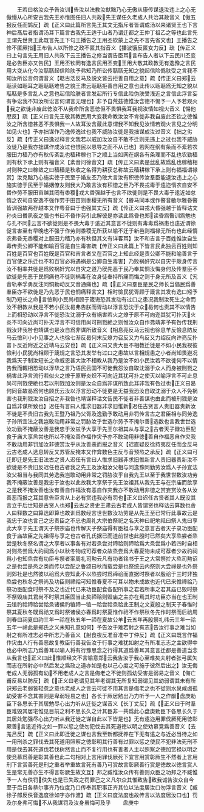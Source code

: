 <!-- { "loadSidebar": true } -->
　　王若曰格汝众予告汝训告汝以法教汝猷黜乃心无傲从康传谋退汝违上之心无傲慢从心所安古我先王亦惟图任旧人共政先王谋任久老成人共治其政音义【傲五报反任而鸩反】疏【正义曰此篇所言先王其文无指斥者皆谓成汤以来诸贤王也下言神后髙后者指谓汤耳下篇言古我先王适于山者乃谓迁都之王仲丁祖乙之等也此言先王谓先世贤王此既言先王下句王播告之王用丕钦蒙上之先不言先省文也】王播告之修不匿厥指王布告人以所修之政不匿其指音义【播波饿反匿女力反】疏【传正义曰上句言先王用旧人共政下云王播告之修当谓告臣耳言布告人者以下云民川丕变是必告臣亦又告民】王用丕钦罔有逸言民用丕变王用大敬其政教无有逸豫之言民用大变从化今汝聒聒起信险肤予弗知乃所讼传聒聒无知之貌起信险僞肤受之言我不知汝所讼言何谓音义【聒古活反马及説文皆云拒善自用之意】疏【传正义曰郑云聒读如聒耳之聒聒聒难告之貌王肃云聒聒拒善自用之意也此传以聒聒爲无知之貌以聒聒是多言乱人之意也起信险肤者言发起所行专信此险伪肤受浅近之言信此浮言妄有争讼我不知汝所讼言何谓言无理也】非予自荒兹徳惟汝含徳不惕予一人予若观火我之欲徙非废此徳汝不从我命所含恶徳但不畏惧我耳我视汝情如视火音义【惕他厯反】疏【正义曰言先王敬其教民用大变我命教汝汝不肯徙非我自废此丕钦之徳惟汝之所含徳甚恶不畏惧我一人故耳汝含蔵此意谓我不知我见汝情若观火言见之分明如见火也】予亦拙谋作乃逸传逸过也我不威胁汝徙是我拙谋成汝过音义【拙之劣反】疏【传正义曰逸过释言文我若以威加汝汝自不敢不迁则无违上之过也我不威胁汝徙乃是我亦拙谋作成汝过也恨民以恩导之而不从已也】若网在纲有条而不紊若农服田力穑乃亦有秋传紊乱也穑耕稼也下之顺上当如网在纲各有条理而不乱也农勤穑则有秋下承上则有福音义【紊音问徐音文】疏【传正义曰紊是丝乱故爲乱也稼穑相对则种之曰稼敛之曰穑穑是秋收之名得为耕获总称故云穑耕稼下承上则有福福谓禄赏】汝克黜乃心施实徳于民至于婚友丕乃敢大言汝有积徳传汝羣臣能退汝违上之心施实徳于民至于婚姻僚友则我大乃敢言汝有积徳之臣乃不畏戎毒于逺迩惰农自安不昬作劳不服田亩越其罔有黍稷戎大昬强越于也言不欲徙则是不畏大毒于逺近如怠惰之农茍自安逸不强作劳于田亩则黍稷无所有音义【昬马同本或作暋音敏尔雅昏暋皆训强故两存越本又作粤音曰于也强其丈反】疏【传正义曰戎大昏强越于皆释诂文孙炎曰昬夙夜之强也书曰不昏作劳引此解彼是亦读此爲昏也郑读昏爲暋训爲勉也与孔不同云言不欲徙则是不畏大毒于逺近其意言不徙则有毒毒爲祸患也逺近谓徐促言害至有早晚也不强于作劳则黍稷无所获以喻不迁于新邑则福禄无所有也此经惰农弗昏无黍稷对上服田力穑乃亦有秋但其文有详畧耳】汝不和吉言于百姓惟汝自生毒传责公卿不能和喻百官是自生毒害疏【传正义曰此篇上下皆言民此独云百姓则知百姓是百官也百姓旣是百官和吉言者又在百官之上知此经是责公卿不能和喻善言于百官使之乐迁也不和百官必将遇祸是公卿自生毒害】乃败祸奸宄以自灾于厥身传言汝不相率共徙是爲败祸奸宄以自灾之道乃旣先恶于民乃奉其恫汝悔身何及传羣臣不欲徙是先恶于民恫痛也不徙则祸毒在汝身徒奉持所痛而悔之则于身无所及音义【宄音轨奉孚勇反注同恫勅动反又音通痛也】疏【正义曰羣臣是民之师长当倡民爲善羣臣亦不欲徙是乃先恶于民也恫痛释言文】相时憸民犹胥顾于箴言其发有逸口矧予制乃短长之命言憸利小民尚相顾于箴诲恐其发动有过口之患况我制汝死生之命而汝不相教从我是不若小民汝曷弗告朕而胥动以浮言恐沈于众曷何也责其不以情告上而相恐动以浮言不徙恐汝沈溺于众有祸害若火之燎于原不可向迩其犹可扑灭火炎不可向近尚可扑灭浮言不可信用尚可刑戮絶之则惟汝众自作弗靖非予有咎传我刑戮汝非我咎也靖谋也是汝自爲非谋所致音义【相息亮反马云视也徐息羊反憸息防反马云憸利小小见事之人也徐七渐反曷何末反燎力召反又力鸟反又力绍反向许亮反扑普卜反近附近之近靖马云安也】疏【正义曰又责大臣不相教迁徙是不如小民我视彼憸利小民犹尚相顾于箴规之言恐其发举有过口之患故以言相规患之小者尚知畏避况我爲天子制汝短长之命威恩甚大汝不相教从我乃是汝不如小民汝若不欲徙何不以情告我而輙相恐动以浮华之言乃语民云国不可徙我怨汝自取沈溺于众人而身被刑戮之祸害此浮言流行若似火之燎于原野炎炽不可向近其犹可扑之使灭以喻浮言不可止息尚可刑戮使絶也若以刑戮加汝则是汝众自爲非谋所致此耳非我有咎过也正义曰曷何同音故曷爲何也顾氏云汝以浮言恐动不徙更是无益我恐汝自取沈溺于众人不免祸害也我刑戮汝汝自招之非我咎也靖谋释诂文告民不徙者非善谋也由此而被刑戮是汝自爲非谋所致也】迟任有言曰人惟求旧器非求旧惟新迟任古贤言人贵旧器贵新汝不徙是不贵旧古我先王暨乃祖乃父胥及逸勤予敢动用非罚传言古之君臣相与同劳逸子孙所宜法之我岂敢动用非常之罚胁汝乎世选尔劳予不掩尔善选数也言我世世选汝功勤不掩蔽汝善是我忠于汝兹予大享于先王尔祖其从与享之古者天子録功臣配食于庙大享烝尝也所以不掩汝善作福作灾予亦不敢动用非徳善自作福恶自作灾我不敢动用非罚加汝非徳赏汝乎从汝善恶而报之音义【迟直疑反徐持夷反任而金反马云古老成人选息转反又苏管反掩本又作弇数色主反与音预烝之承反】疏【正义曰可迁即迁是先王旧法古之贤人迟任有言曰人惟求旧器非求旧惟新言人贵旧器贵新汝不欲徙是不贵旧反迟任也古者我之先王及汝祖汝父相与同逸豫同勤劳汝爲人子孙宜法汝父祖当与我同其劳逸我岂敢动用非常之罚胁汝乎自我先王以至于我世世数汝功劳我不掩蔽汝善是我忠于汝也以此故我大享祭于先王汝祖其从我先王与在宗庙而歆享之是我不掩汝善也汝有善自作福汝有恶自作灾我亦不敢动用非徳之赏妄赏汝各从汝善恶而报之耳其意告臣言从上必有赏违我必有罚也正义曰迟任古贤者其人既没其言立于后世知是古贤人也郑云古之贤史王肃云古老成人皆谓贤也释诂云算数也舎人曰释数之曰算选即算也故训爲数经言世世数汝功劳是从先王至已常行此事故云是我忠于汝也言己之忠责臣之不忠也周礼大宗伯祭祀之名天神曰祀地祗曰祭人鬼曰享此大享于先王谓天子祭宗庙也传解天子祭庙得有臣祖与享之意言古者天子录功臣配食于庙故臣之先祖得与享之也古者孔氏据已而道前世也此殷时已然矣大享烝尝者烝尝是秋冬祭名谓之大享者以事各有对若烝尝对禘祫则禘祫爲大烝尝爲小若四时自相对则烝尝爲大礿祠爲小以秋冬物成可荐者众故烝尝爲大春夏物未成可荐者少故礿祠爲小也知烝尝有功臣与祭者案周礼司勲云凡有功者铭书于王之大常祭扵大烝司勲诏之是也尝是烝之类而传以尝配之鲁颂曰秋而载尝是也祭统云内祭则大尝禘是也外祭则郊社是也然彼以祫爲大尝知此不以烝尝时爲禘祫而直据时祭者以殷祫于三时非独烝尝也秋冬之祭尚及功臣则禘祫可知惟春夏不可耳以物未成故也近代已来惟禘祫乃祭功臣配食时祭不及之也近代已来功臣配食各配所事之君若所事之君其庙已毁时祭不祭毁庙其君尚不时祭其臣固当止矣禘祫则毁庙之主亦在焉其时功臣亦当在也王制云犆礿祫禘祫尝祫烝诸侯礿犆禘一犆一祫尝祫烝祫此王制之文夏殷之制天子春惟时祭其夏秋冬既爲祫又爲时祭诸侯亦春爲时祭夏惟作祫不作祭秋冬先作时祭而后祫周则春曰祠夏曰礿三年一祫在秋五年一禘在夏故公羊云五年再殷祭礼纬云三年一祫五年一禘此是郑氏之义未知孔意如何】予告汝于难若射之有志告汝行事之难当如射之有所准志必中所志乃善音义【射食夜反准音准中丁仲反】疏【正义曰既言作福作灾由人行有善恶故复教臣行善我告汝于行事之难犹如射之有所准志志之主欲得中也必中所志乃爲善耳以喻人将有行豫思念之行得其道爲善耳其意言迁都是善道当念从我言也正义曰此惟顺经文不言喻意郑云我告汝于我心至难矣夫射者张弓属矢而志在所射必中然后发之爲政之道亦如是也以己心度之可施于彼然后出之】汝无侮老成人无弱孤有幼不用老成人之言是侮老之不徙则孤幼受害是弱易之音义【侮亡甫反易以防反】疏【正义曰老谓见其年老谓其无所复知弱谓见其幼弱谓其未有所识郑云老弱皆轻忽之意也老成人之言云可徙不用其言是侮老之也不徙则水泉咸卤孤幼受害不念其害则是卑弱轻易之也】各长于厥居勉出乃力听予一人之作猷盘庚勅臣下各思长于其居勉尽心出力听从迁徙之谋音义【长丁丈反】疏【正义曰于时羣臣难毁其居宅惟见目前之利不思长久之计其臣非一共爲此心盘庚勅臣下各思长久于其居处勉强尽心出力听从我迁徙之谋自此以下皆是也】无有逺迩用罪伐厥死用徳彰厥善言逺近待之如一罪以惩之使勿犯伐去其死道徳以明之使劝慕竞爲善音义【去羗吕反】疏【正义曰此即迁徙之谋也言我至新都抚养在下无有逺之与近必当待之如一用刑杀之罪伐去其死道用照察之徳彰明其行善有过罪以惩之使民不犯非法死刑不用是伐去其死道伐若伐树然言止而不复行用也有善者人主以照察之徳加赏禄以明之使竞慕爲善是彰其善也此二句相对上言用罪伐厥死下宜言用赏彰厥生不然者上言用刑下言赏善死是刑之重者举重故言死有善乃可赏故言彰厥善行赏是徳故以徳言赏人生是常无善亦生不得言彰厥生故文互】邦之臧惟汝众传有善则众臣之功邦之不臧惟予一人有佚罚佚失也是已失政之罚罪己之义凡尔众其惟致告致我诚告汝众自今至于后日各恭尔事齐乃位度乃口传奉其职事正齐其位以法度居汝口勿浮言音义【臧徐子郎反佚音逸度徐如字亦作渡】疏【正义曰度法度也故传言以法度居汝口也】罚及尔身弗可悔不从我谋罚及汝身虽悔可及乎
　　盘庚中

